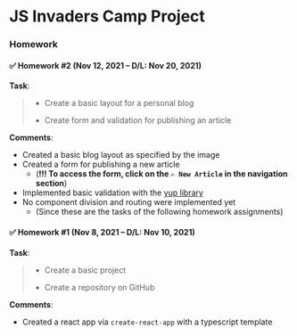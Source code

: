 # JS Invaders Camp Project

### Homework

#### ✅ Homework #2 (Nov 12, 2021 – D/L: Nov 20, 2021)

**Task**:
> * Create a basic layout for a personal blog
>
> * Create form and validation for publishing an article

**Comments**:

* Created a basic blog layout as specified by the image
* Created a form for publishing a new article
  * (**!!! To access the form, click on the `✍️ New Article` in the navigation section**)
* Implemented basic validation with the [yup library](https://www.npmjs.com/package/yup)
* No component division and routing were implemented yet
  * (Since these are the tasks of the following homework assignments)

#### ✅ Homework #1 (Nov 8, 2021 – D/L: Nov 10, 2021)

**Task**:
> * Create a basic project
>
> * Create a repository on GitHub

**Comments**:

* Created a react app via `create-react-app` with a typescript template
